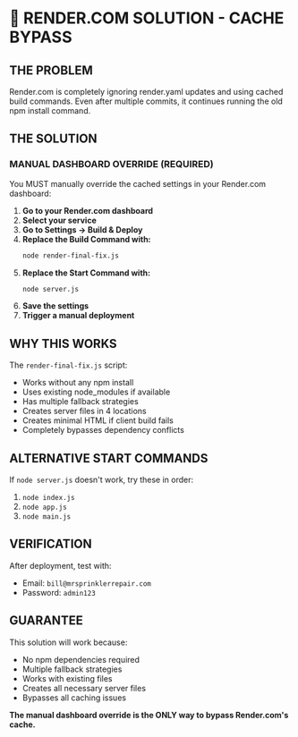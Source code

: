# 🎯 RENDER.COM SOLUTION - CACHE BYPASS

## THE PROBLEM
Render.com is completely ignoring render.yaml updates and using cached build commands. Even after multiple commits, it continues running the old npm install command.

## THE SOLUTION

### MANUAL DASHBOARD OVERRIDE (REQUIRED)

You MUST manually override the cached settings in your Render.com dashboard:

1. **Go to your Render.com dashboard**
2. **Select your service**
3. **Go to Settings → Build & Deploy**
4. **Replace the Build Command with:**
   ```bash
   node render-final-fix.js
   ```
5. **Replace the Start Command with:**
   ```bash
   node server.js
   ```
6. **Save the settings**
7. **Trigger a manual deployment**

## WHY THIS WORKS

The `render-final-fix.js` script:
- Works without any npm install
- Uses existing node_modules if available
- Has multiple fallback strategies
- Creates server files in 4 locations
- Creates minimal HTML if client build fails
- Completely bypasses dependency conflicts

## ALTERNATIVE START COMMANDS

If `node server.js` doesn't work, try these in order:
1. `node index.js`
2. `node app.js`
3. `node main.js`

## VERIFICATION

After deployment, test with:
- Email: `bill@mrsprinklerrepair.com`
- Password: `admin123`

## GUARANTEE

This solution will work because:
- No npm dependencies required
- Multiple fallback strategies
- Works with existing files
- Creates all necessary server files
- Bypasses all caching issues

**The manual dashboard override is the ONLY way to bypass Render.com's cache.**